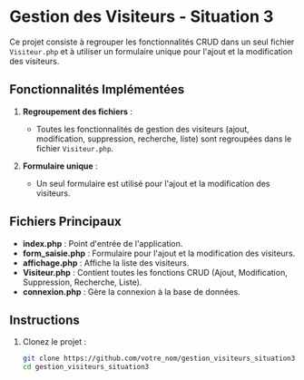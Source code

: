 # Gestion des Visiteurs - Situation 3

Ce projet consiste à regrouper les fonctionnalités CRUD dans un seul fichier `Visiteur.php` et à utiliser un formulaire unique pour l'ajout et la modification des visiteurs.

## Fonctionnalités Implémentées
1. **Regroupement des fichiers** :
   - Toutes les fonctionnalités de gestion des visiteurs (ajout, modification, suppression, recherche, liste) sont regroupées dans le fichier `Visiteur.php`.

2. **Formulaire unique** :
   - Un seul formulaire est utilisé pour l'ajout et la modification des visiteurs.

## Fichiers Principaux
- **index.php** : Point d'entrée de l'application.
- **form_saisie.php** : Formulaire pour l'ajout et la modification des visiteurs.
- **affichage.php** : Affiche la liste des visiteurs.
- **Visiteur.php** : Contient toutes les fonctions CRUD (Ajout, Modification, Suppression, Recherche, Liste).
- **connexion.php** : Gère la connexion à la base de données.

## Instructions
1. Clonez le projet :
   ```bash
   git clone https://github.com/votre_nom/gestion_visiteurs_situation3.git
   cd gestion_visiteurs_situation3
